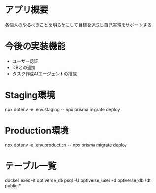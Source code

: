 # アプリ概要
各個人のやるべきことを明らかにして目標を達成し自己実現をサポートする

# 今後の実装機能
- ユーザー認証
- DBとの連携
- タスク作成AIエージェントの搭載

# Staging環境
npx dotenv -e .env.staging -- npx prisma migrate deploy

# Production環境
npx dotenv -e .env.production -- npx prisma migrate deploy

# テーブル一覧
docker exec -it optiverse_db psql -U optiverse_user -d optiverse_db
\dt public.*